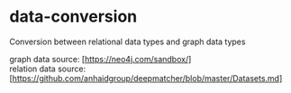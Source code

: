 # data-conversion
Conversion between relational data types and graph data types

graph data source: [https://neo4j.com/sandbox/]  
relation data source: [https://github.com/anhaidgroup/deepmatcher/blob/master/Datasets.md]

